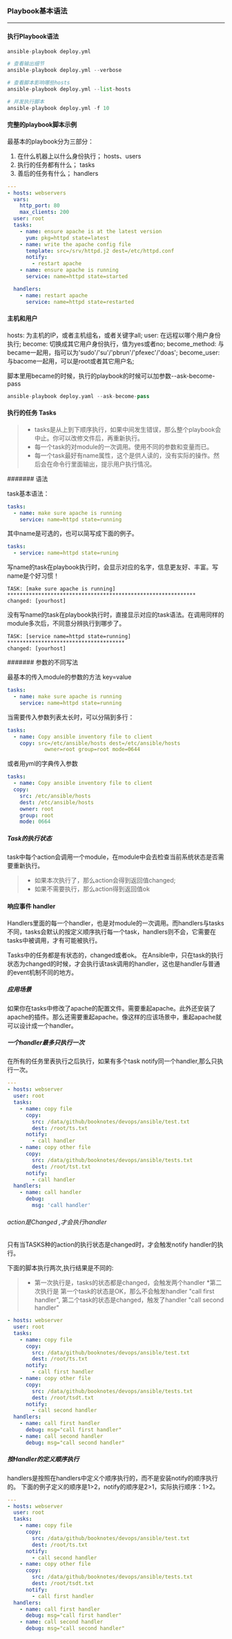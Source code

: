 ### Playbook基本语法
---

#### 执行Playbook语法

```python
ansible-playbook deploy.yml

# 查看输出细节
ansible-playbook deploy.yml --verbose

# 查看脚本影响哪些hosts
ansible-playbook deploy.yml --list-hosts

# 并发执行脚本
ansible-playbook deploy.yml -f 10
```

#### 完整的playbook脚本示例

最基本的playbook分为三部分：
1) 在什么机器上以什么身份执行； hosts、users
2) 执行的任务都有什么； tasks
3) 善后的任务有什么；  handlers

```yaml
---
- hosts: webservers
  vars:
    http_port: 80
    max_clients: 200
  user: root
  tasks:
    - name: ensure apache is at the latest version
      yum: pkg=httpd state=latest
    - name: write the apache config file
      template: src=/srv/httpd.j2 dest=/etc/httpd.conf
      notify:
        - restart apache
    - name: ensure apache is running
      service: name=httpd state=started

  handlers:
    - name: restart apache
      service: name=httpd state=restarted

```


#### 主机和用户

hosts: 为主机的IP，或者主机组名，或者关键字all;
user: 在远程以哪个用户身份执行;
become: 切换成其它用户身份执行，值为yes或者no;
become_method: 与became一起用，指可以为'sudo'/'su'/'pbrun'/'pfexec'/'doas';
become_user: 与bacome一起用，可以是root或者其它用户名;

脚本里用became的时候，执行的playbook的时候可以加参数--ask-become-pass

```python
ansible-playbook deploy.yaml --ask-become-pass
```

#### 执行的任务 Tasks

> * tasks是从上到下顺序执行，如果中间发生错误，那么整个playbook会中止。你可以改修文件后，再重新执行。
> * 每一个task的对module的一次调用。使用不同的参数和变量而已。
> * 每一个task最好有name属性，这个是供人读的，没有实际的操作。然后会在命令行里面输出，提示用户执行情况。

####### 语法

task基本语法：
```yaml
tasks:
  - name: make sure apache is running
    service: name=httpd state=running
```

其中name是可选的，也可以简写成下面的例子。
```yaml
tasks:
  - service: name=httpd state=runing
```

写name的task在playbook执行时，会显示对应的名字，信息更友好、丰富。写name是个好习惯！
```shell
TASK: [make sure apache is running] *************************************************************
changed: [yourhost]
```

没有写name的task在playbook执行时，直接显示对应的task语法。在调用同样的module多次后，不同意分辨执行到哪步了。
```shell
TASK: [service name=httpd state=running] **************************************
changed: [yourhost]
```

####### 参数的不同写法

最基本的传入module的参数的方法 key=value
```yaml
tasks:
  - name: make sure apache is running
    service: name=httpd state=running
```

当需要传入参数列表太长时，可以分隔到多行：
```yaml
tasks:
  - name: Copy ansible inventory file to client
    copy: src=/etc/ansible/hosts dest=/etc/ansible/hosts
            owner=root group=root mode=0644
```

或者用yml的字典传入参数
```yaml
tasks:
  - name: Copy ansible inventory file to client
  copy:
    src: /etc/ansible/hosts
    dest: /etc/ansible/hosts
    owner: root
    group: root
    mode: 0664
```

##### Task的执行状态

task中每个action会调用一个module，在module中会去检查当前系统状态是否需要重新执行。
> * 如果本次执行了，那么action会得到返回值changed;
> * 如果不需要执行，那么action得到返回值ok

#### 响应事件 handler

Handlers里面的每一个handler，也是对module的一次调用。而handlers与tasks不同，tasks会默认的按定义顺序执行每一个task，handlers则不会，它需要在tasks中被调用，才有可能被执行。

Tasks中的任务都是有状态的，changed或者ok。 在Ansible中，只在task的执行状态为changed的时候，才会执行该task调用的handler，这也是handler与普通的event机制不同的地方。

##### 应用场景

如果你在tasks中修改了apache的配置文件。需要重起apache。此外还安装了apache的插件。那么还需要重起apache。像这样的应该场景中，重起apache就可以设计成一个handler。


##### 一个handler最多只执行一次
在所有的任务里表执行之后执行，如果有多个task notify同一个handler,那么只执行一次。

```yaml
---
- hosts: webserver
  user: root
  tasks:
    - name: copy file
      copy:
        src: /data/github/booknotes/devops/ansible/test.txt
        dest: /root/ts.txt
      notify:
        - call handler
    - name: copy other file
      copy:
        src: /data/github/booknotes/devops/ansible/tests.txt
        dest: /root/tst.txt
      notify:
        - call handler
  handlers:
    - name: call handler
      debug:
        msg: 'call handler'
```

###### action是Changed ,才会执行handler

只有当TASKS种的action的执行状态是changed时，才会触发notify handler的执行。

下面的脚本执行两次,执行结果是不同的:
> * 第一次执行是，tasks的状态都是changed，会触发两个handler
> *第二次执行是
  第一个task的状态是OK，那么不会触发handler "call first handler",
  第二个task的状态是changed，触发了handler "call second handler"

```yaml
- hosts: webserver
  user: root
  tasks:
    - name: copy file
      copy:
        src: /data/github/booknotes/devops/ansible/test.txt
        dest: /root/ts.txt
      notify:
        - call first handler
    - name: copy other file
      copy:
        src: /data/github/booknotes/devops/ansible/tests.txt
        dest: /root/tsdt.txt
      notify:
        - call second handler
  handlers:
    - name: call first handler
      debug: msg="call first handler"
    - name: call second handler
      debug: msg="call second handler"

```

##### 按Handler的定义顺序执行

handlers是按照在handlers中定义个顺序执行的，而不是安装notify的顺序执行的。
下面的例子定义的顺序是1>2，notify的顺序是2>1，实际执行顺序：1>2。

```yaml
---
- hosts: webserver
  user: root
  tasks:
    - name: copy file
      copy:
        src: /data/github/booknotes/devops/ansible/test.txt
        dest: /root/ts.txt
      notify:
        - call second handler
    - name: copy other file
      copy:
        src: /data/github/booknotes/devops/ansible/tests.txt
        dest: /root/tsdt.txt
      notify:
        - call first handler
  handlers:
    - name: call first handler
      debug: msg="call first handler"
    - name: call second handler
      debug: msg="call second handler"

```
